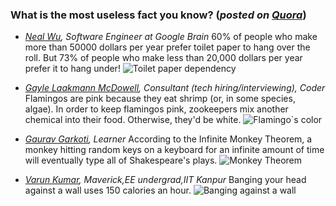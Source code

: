 ### What is the most useless fact you know? (*posted on [Quora](https://www.quora.com/What-is-the-most-useless-fact-you-know)*)

- *[Neal Wu](https://www.quora.com/What-is-the-most-useless-fact-you-know/answer/Neal-Wu), Software Engineer at Google Brain*
60% of people who make more than 50000 dollars per year prefer toilet paper to hang over the roll.
But 73% of people who make less than 20,000 dollars per year prefer it to hang under!
![Toilet paper dependency](https://qph.ec.quoracdn.net/main-qimg-1d3e5ccacfe121b27af08373d6144af7.webp "Toilet paper")

- *[Gayle Laakmann McDowell](https://www.quora.com/What-is-the-most-useless-fact-you-know/answer/Gayle-Laakmann-McDowell), Consultant (tech hiring/interviewing), Coder*
Flamingos are pink because they eat shrimp (or, in some species, algae).
In order to keep flamingos pink, zookeepers mix another chemical into their food. Otherwise, they'd be white.
![Flamingo`s color](https://qph.ec.quoracdn.net/main-qimg-91d341fc6adc13df53d2ed0ede94947a.webp "Flamingo")

- *[Gaurav Garkoti](https://www.quora.com/What-is-the-most-useless-fact-you-know/answer/Gaurav-Garkoti), Learner*
According to the Infinite Monkey Theorem, a monkey hitting random keys on a keyboard for an infinite amount of time will eventually type all of Shakespeare's plays.
![Monkey Theorem](https://qph.ec.quoracdn.net/main-qimg-85826631d57979c2ed79cac319a7794a.webp "Monkey")

- *[Varun Kumar](https://www.quora.com/profile/Varun-Kumar-25), Maverick,EE undergrad,IIT Kanpur*
Banging your head against a wall uses 150 calories an hour.
![Banging against a wall](https://qph.ec.quoracdn.net/main-qimg-a682fbd1245ad91940f4f0acdc4c3c4d.webp "Bang bang bang")